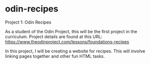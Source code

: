 # odin-recipes
Project 1: Odin Recipes

As a student of the Odin Project, this will be the first project in the curriculum. Project details are found at this URL:
https://www.theodinproject.com/lessons/foundations-recipes

In this project, I will be creating a website for recipes. This will involve linking pages together and other fun HTML tasks. 